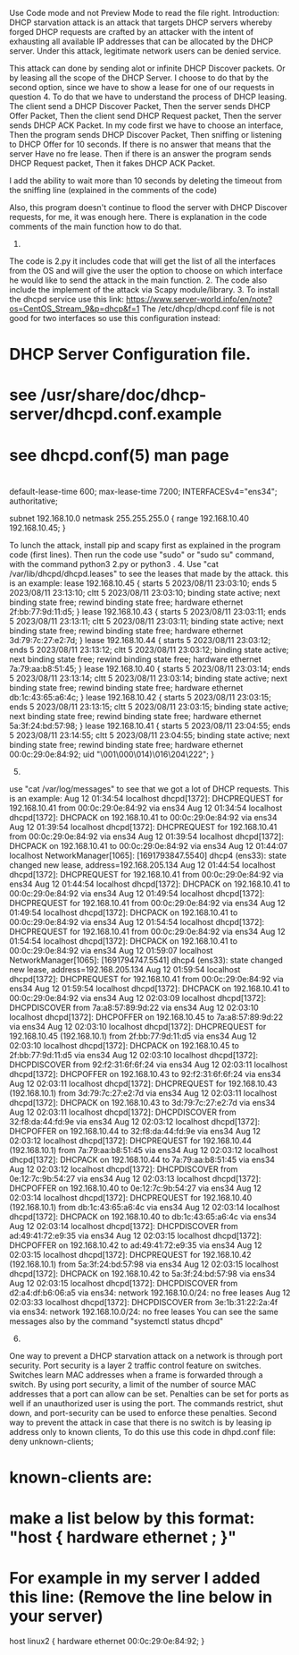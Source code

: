 Use Code mode and not Preview Mode to read the file right.
Introduction:
DHCP starvation attack is an attack that targets DHCP servers whereby forged DHCP requests
are crafted by an attacker with the intent of exhausting all available IP addresses
that can be allocated by the DHCP server. Under this attack, legitimate network users can be denied service.

This attack can done by sending alot or infinite DHCP Discover packets.
Or by leasing all the scope of the DHCP Server.
I choose to do that by the second option, since we have to show a lease for one of our requests in question 4.
To do that we have to understand the process of DHCP leasing.
The client send a DHCP Discover Packet, Then the server sends DHCP Offer Packet,
Then the client send DHCP Request packet, Then the server sends DHCP ACK Packet.
In my code first we have to choose an interface, Then the program sends DHCP Discover Packet,
Then sniffing or listening to DHCP Offer for 10 seconds. If there is no answer that means that the server
Have no fre lease. Then if there is an answer the program sends DHCP Request packet,
Then it fakes DHCP ACK Packet.

I add the ability to wait more than 10 seconds by deleting the timeout
from the sniffing line (explained in the comments of the code)

Also, this program doesn't continue to flood the server with DHCP Discover requests, for me, it was enough here.
There is explanation in the code comments of the main function how to do that.

1.
The code is 2.py it includes code that will get the list of all the interfaces from the OS
and will give the user the option to choose on which interface he would like to send the attack in the main function.
2.
The code also include the implement of the attack via Scapy module/library.
3.
To install the dhcpd service use this link:
https://www.server-world.info/en/note?os=CentOS_Stream_9&p=dhcp&f=1
The /etc/dhcp/dhcpd.conf file is not good for two interfaces so use this configuration instead:
#
# DHCP Server Configuration file.
#   see /usr/share/doc/dhcp-server/dhcpd.conf.example
#   see dhcpd.conf(5) man page
#
default-lease-time 600;
max-lease-time 7200;
INTERFACESv4="ens34";
authoritative;

subnet 192.168.10.0 netmask 255.255.255.0 {
range 192.168.10.40 192.168.10.45;
}

To lunch the attack, install pip and scapy first as explained in the program code (first lines).
Then run the code use "sudo" or "sudo su" command, with the command python3 2.py or python3 <file>.
4.
Use "cat /var/lib/dhcpd/dhcpd.leases" to see the leases that made by the attack. this is an example:
lease 192.168.10.45 {
  starts 5 2023/08/11 23:03:10;
  ends 5 2023/08/11 23:13:10;
  cltt 5 2023/08/11 23:03:10;
  binding state active;
  next binding state free;
  rewind binding state free;
  hardware ethernet 2f:bb:77:9d:11:d5;
}
lease 192.168.10.43 {
  starts 5 2023/08/11 23:03:11;
  ends 5 2023/08/11 23:13:11;
  cltt 5 2023/08/11 23:03:11;
  binding state active;
  next binding state free;
  rewind binding state free;
  hardware ethernet 3d:79:7c:27:e2:7d;
}
lease 192.168.10.44 {
  starts 5 2023/08/11 23:03:12;
  ends 5 2023/08/11 23:13:12;
  cltt 5 2023/08/11 23:03:12;
  binding state active;
  next binding state free;
  rewind binding state free;
  hardware ethernet 7a:79:aa:b8:51:45;
}
lease 192.168.10.40 {
  starts 5 2023/08/11 23:03:14;
  ends 5 2023/08/11 23:13:14;
  cltt 5 2023/08/11 23:03:14;
  binding state active;
  next binding state free;
  rewind binding state free;
  hardware ethernet db:1c:43:65:a6:4c;
}
lease 192.168.10.42 {
  starts 5 2023/08/11 23:03:15;
  ends 5 2023/08/11 23:13:15;
  cltt 5 2023/08/11 23:03:15;
  binding state active;
  next binding state free;
  rewind binding state free;
  hardware ethernet 5a:3f:24:bd:57:98;
}
lease 192.168.10.41 {
  starts 5 2023/08/11 23:04:55;
  ends 5 2023/08/11 23:14:55;
  cltt 5 2023/08/11 23:04:55;
  binding state active;
  next binding state free;
  rewind binding state free;
  hardware ethernet 00:0c:29:0e:84:92;
  uid "\001\000\014)\016\204\222";
}

5.
use "cat /var/log/messages" to see that we got a lot of DHCP requests.
This is an example:
Aug 12 01:34:54 localhost dhcpd[1372]: DHCPREQUEST for 192.168.10.41 from 00:0c:29:0e:84:92 via ens34
Aug 12 01:34:54 localhost dhcpd[1372]: DHCPACK on 192.168.10.41 to 00:0c:29:0e:84:92 via ens34
Aug 12 01:39:54 localhost dhcpd[1372]: DHCPREQUEST for 192.168.10.41 from 00:0c:29:0e:84:92 via ens34
Aug 12 01:39:54 localhost dhcpd[1372]: DHCPACK on 192.168.10.41 to 00:0c:29:0e:84:92 via ens34
Aug 12 01:44:07 localhost NetworkManager[1065]: <info>  [1691793847.5540] dhcp4 (ens33): state changed new lease, address=192.168.205.134
Aug 12 01:44:54 localhost dhcpd[1372]: DHCPREQUEST for 192.168.10.41 from 00:0c:29:0e:84:92 via ens34
Aug 12 01:44:54 localhost dhcpd[1372]: DHCPACK on 192.168.10.41 to 00:0c:29:0e:84:92 via ens34
Aug 12 01:49:54 localhost dhcpd[1372]: DHCPREQUEST for 192.168.10.41 from 00:0c:29:0e:84:92 via ens34
Aug 12 01:49:54 localhost dhcpd[1372]: DHCPACK on 192.168.10.41 to 00:0c:29:0e:84:92 via ens34
Aug 12 01:54:54 localhost dhcpd[1372]: DHCPREQUEST for 192.168.10.41 from 00:0c:29:0e:84:92 via ens34
Aug 12 01:54:54 localhost dhcpd[1372]: DHCPACK on 192.168.10.41 to 00:0c:29:0e:84:92 via ens34
Aug 12 01:59:07 localhost NetworkManager[1065]: <info>  [1691794747.5541] dhcp4 (ens33): state changed new lease, address=192.168.205.134
Aug 12 01:59:54 localhost dhcpd[1372]: DHCPREQUEST for 192.168.10.41 from 00:0c:29:0e:84:92 via ens34
Aug 12 01:59:54 localhost dhcpd[1372]: DHCPACK on 192.168.10.41 to 00:0c:29:0e:84:92 via ens34
Aug 12 02:03:09 localhost dhcpd[1372]: DHCPDISCOVER from 7a:a8:57:89:9d:22 via ens34
Aug 12 02:03:10 localhost dhcpd[1372]: DHCPOFFER on 192.168.10.45 to 7a:a8:57:89:9d:22 via ens34
Aug 12 02:03:10 localhost dhcpd[1372]: DHCPREQUEST for 192.168.10.45 (192.168.10.1) from 2f:bb:77:9d:11:d5 via ens34
Aug 12 02:03:10 localhost dhcpd[1372]: DHCPACK on 192.168.10.45 to 2f:bb:77:9d:11:d5 via ens34
Aug 12 02:03:10 localhost dhcpd[1372]: DHCPDISCOVER from 92:f2:31:6f:6f:24 via ens34
Aug 12 02:03:11 localhost dhcpd[1372]: DHCPOFFER on 192.168.10.43 to 92:f2:31:6f:6f:24 via ens34
Aug 12 02:03:11 localhost dhcpd[1372]: DHCPREQUEST for 192.168.10.43 (192.168.10.1) from 3d:79:7c:27:e2:7d via ens34
Aug 12 02:03:11 localhost dhcpd[1372]: DHCPACK on 192.168.10.43 to 3d:79:7c:27:e2:7d via ens34
Aug 12 02:03:11 localhost dhcpd[1372]: DHCPDISCOVER from 32:f8:da:44:fd:9e via ens34
Aug 12 02:03:12 localhost dhcpd[1372]: DHCPOFFER on 192.168.10.44 to 32:f8:da:44:fd:9e via ens34
Aug 12 02:03:12 localhost dhcpd[1372]: DHCPREQUEST for 192.168.10.44 (192.168.10.1) from 7a:79:aa:b8:51:45 via ens34
Aug 12 02:03:12 localhost dhcpd[1372]: DHCPACK on 192.168.10.44 to 7a:79:aa:b8:51:45 via ens34
Aug 12 02:03:12 localhost dhcpd[1372]: DHCPDISCOVER from 0e:12:7c:9b:54:27 via ens34
Aug 12 02:03:13 localhost dhcpd[1372]: DHCPOFFER on 192.168.10.40 to 0e:12:7c:9b:54:27 via ens34
Aug 12 02:03:14 localhost dhcpd[1372]: DHCPREQUEST for 192.168.10.40 (192.168.10.1) from db:1c:43:65:a6:4c via ens34
Aug 12 02:03:14 localhost dhcpd[1372]: DHCPACK on 192.168.10.40 to db:1c:43:65:a6:4c via ens34
Aug 12 02:03:14 localhost dhcpd[1372]: DHCPDISCOVER from ad:49:41:72:e9:35 via ens34
Aug 12 02:03:15 localhost dhcpd[1372]: DHCPOFFER on 192.168.10.42 to ad:49:41:72:e9:35 via ens34
Aug 12 02:03:15 localhost dhcpd[1372]: DHCPREQUEST for 192.168.10.42 (192.168.10.1) from 5a:3f:24:bd:57:98 via ens34
Aug 12 02:03:15 localhost dhcpd[1372]: DHCPACK on 192.168.10.42 to 5a:3f:24:bd:57:98 via ens34
Aug 12 02:03:15 localhost dhcpd[1372]: DHCPDISCOVER from d2:a4:df:b6:06:a5 via ens34: network 192.168.10.0/24: no free leases
Aug 12 02:03:33 localhost dhcpd[1372]: DHCPDISCOVER from 3e:1b:31:22:2a:4f via ens34: network 192.168.10.0/24: no free leases
You can see the same messages also by the command "systemctl status dhcpd"

6.
One way to prevent a DHCP starvation attack on a network is through port security.
Port security is a layer 2 traffic control feature on switches.
Switches learn MAC addresses when a frame is forwarded through a switch.
By using port security, a limit of the number of source MAC addresses that a port can allow can be set.
Penalties can be set for ports as well if an unauthorized user is using the port.
The commands restrict, shut down, and port-security can be used to enforce these penalties.
Second way to prevent the attack in case that there is no switch is by leasing ip address only to known clients,
To do this use this code in dhpd.conf file:
deny unknown-clients;
# known-clients are:
# make a list below by this format: "host <host name> { hardware ethernet <MAC Address>; }"
# For example in my server I added this line: (Remove the line below in your server)
host linux2 { hardware ethernet 00:0c:29:0e:84:92; }

